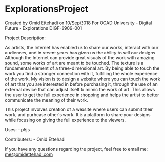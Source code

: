 # ExplorationsProject

Created by Omid Ettehadi on 10/Sep/2018
For OCAD University - Digital Future - Explorations DIGF-6909-001

Project Description:

As artists, the Internet has enabled us to share our works, 
interact with our audiences, and in recent years has given 
us the ability to sell our designs. Although the Internet can
provide great visuals of the work with amazing sound, 
some works of art are meant to be touched. 
The texture is a fundamental element of a 
three-dimensional art. By being able to touch the work
you find a stronger connection with it, fulfilling the
whole experience of the work. My vision is to design 
a website where you can touch the work of art that you
are interested in before purchasing it, through the use
of an external device that can adjust itself to mimic 
the work of art. This allows the user to get the full 
experience in shopping and helps the artist to better 
communicate the meaning of their work.

This project involves creation of a website where users can
submit their work, and purhcase other's work. It is a platform to
share your designs while focusing on giving the full experience
to the viewers.

Uses:
	- p5js

Contributers:
	- Omid Ettehadi
	
If you have any questions regarding the project, feel free to email me:
me@omidettehadi.com